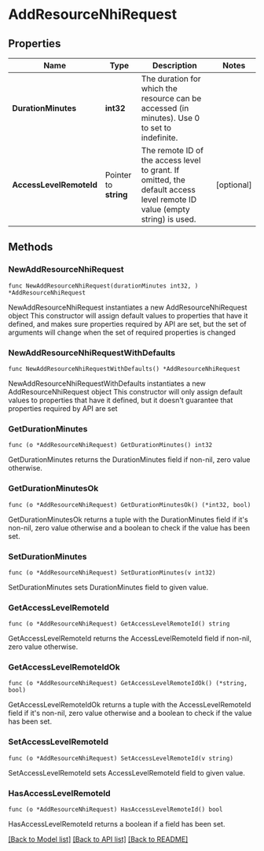 # AddResourceNhiRequest

## Properties

Name | Type | Description | Notes
------------ | ------------- | ------------- | -------------
**DurationMinutes** | **int32** | The duration for which the resource can be accessed (in minutes). Use 0 to set to indefinite. | 
**AccessLevelRemoteId** | Pointer to **string** | The remote ID of the access level to grant. If omitted, the default access level remote ID value (empty string) is used. | [optional] 

## Methods

### NewAddResourceNhiRequest

`func NewAddResourceNhiRequest(durationMinutes int32, ) *AddResourceNhiRequest`

NewAddResourceNhiRequest instantiates a new AddResourceNhiRequest object
This constructor will assign default values to properties that have it defined,
and makes sure properties required by API are set, but the set of arguments
will change when the set of required properties is changed

### NewAddResourceNhiRequestWithDefaults

`func NewAddResourceNhiRequestWithDefaults() *AddResourceNhiRequest`

NewAddResourceNhiRequestWithDefaults instantiates a new AddResourceNhiRequest object
This constructor will only assign default values to properties that have it defined,
but it doesn't guarantee that properties required by API are set

### GetDurationMinutes

`func (o *AddResourceNhiRequest) GetDurationMinutes() int32`

GetDurationMinutes returns the DurationMinutes field if non-nil, zero value otherwise.

### GetDurationMinutesOk

`func (o *AddResourceNhiRequest) GetDurationMinutesOk() (*int32, bool)`

GetDurationMinutesOk returns a tuple with the DurationMinutes field if it's non-nil, zero value otherwise
and a boolean to check if the value has been set.

### SetDurationMinutes

`func (o *AddResourceNhiRequest) SetDurationMinutes(v int32)`

SetDurationMinutes sets DurationMinutes field to given value.


### GetAccessLevelRemoteId

`func (o *AddResourceNhiRequest) GetAccessLevelRemoteId() string`

GetAccessLevelRemoteId returns the AccessLevelRemoteId field if non-nil, zero value otherwise.

### GetAccessLevelRemoteIdOk

`func (o *AddResourceNhiRequest) GetAccessLevelRemoteIdOk() (*string, bool)`

GetAccessLevelRemoteIdOk returns a tuple with the AccessLevelRemoteId field if it's non-nil, zero value otherwise
and a boolean to check if the value has been set.

### SetAccessLevelRemoteId

`func (o *AddResourceNhiRequest) SetAccessLevelRemoteId(v string)`

SetAccessLevelRemoteId sets AccessLevelRemoteId field to given value.

### HasAccessLevelRemoteId

`func (o *AddResourceNhiRequest) HasAccessLevelRemoteId() bool`

HasAccessLevelRemoteId returns a boolean if a field has been set.


[[Back to Model list]](../README.md#documentation-for-models) [[Back to API list]](../README.md#documentation-for-api-endpoints) [[Back to README]](../README.md)


